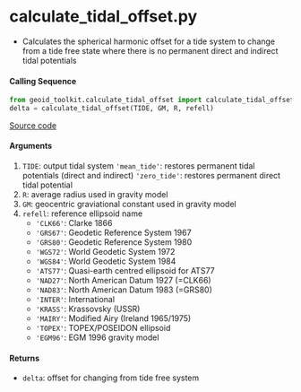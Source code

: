 calculate_tidal_offset.py
=========================

- Calculates the spherical harmonic offset for a tide system to change from a tide free state where there is no permanent direct and indirect tidal potentials

#### Calling Sequence
```python
from geoid_toolkit.calculate_tidal_offset import calculate_tidal_offset
delta = calculate_tidal_offset(TIDE, GM, R, refell)
```
[Source code](https://github.com/tsutterley/geoid-toolkit/blob/main/geoid_toolkit/calculate_tidal_offset.py)

#### Arguments
1. `TIDE`: output tidal system
    `'mean_tide'`: restores permanent tidal potentials (direct and indirect)
    `'zero_tide'`: restores permanent direct tidal potential
2. `R`: average radius used in gravity model
3. `GM`: geocentric graviational constant used in gravity model
4. `refell`: reference ellipsoid name
    * `'CLK66'`: Clarke 1866
    * `'GRS67'`: Geodetic Reference System 1967
    * `'GRS80'`: Geodetic Reference System 1980
    * `'WGS72'`: World Geodetic System 1972
    * `'WGS84'`: World Geodetic System 1984
    * `'ATS77'`: Quasi-earth centred ellipsoid for ATS77
    * `'NAD27'`: North American Datum 1927 (=CLK66)
    * `'NAD83'`: North American Datum 1983 (=GRS80)
    * `'INTER'`: International
    * `'KRASS'`: Krassovsky (USSR)
    * `'MAIRY'`: Modified Airy (Ireland 1965/1975)
    * `'TOPEX'`: TOPEX/POSEIDON ellipsoid
    * `'EGM96'`: EGM 1996 gravity model

#### Returns
- `delta`: offset for changing from tide free system
